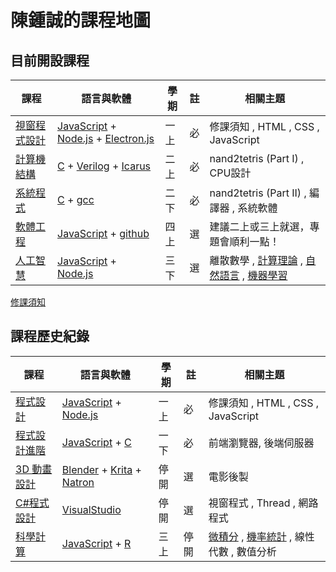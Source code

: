 # 陳鍾誠的課程地圖

[C]:c1.md
[JavaScript]:js1.md
[Node.js]:https://nodejs.org/
[Electron.js]:https://electron.atom.io/
[Blender]:https://www.blender.org/
[Krita]:https://krita.org/
[Natron]:https://natron.fr/
[R]:https://www.r-project.org/
[Verilog]:https://zh.wikipedia.org/wiki/Verilog
[Icarus]:http://iverilog.icarus.com/
[VisualStudio]:https://www.visualstudio.com/
[gcc]:https://zh.wikipedia.org/wiki/GCC
[微積分]:calculus.md
[機率統計]:../book/st/
[計算理論]:../book/ai/computationalTheory.md
[github]:https://github.com/

## 目前開設課程

課程             | 語言與軟體           | 學期 | 註 | 相關主題
-----------------|----------------------|------|----|-----------
[視窗程式設計](windowProgramming/) | [JavaScript] + [Node.js] + [Electron.js]  | 一上 | 必 | 修課須知 , HTML , CSS , JavaScript
[計算機結構](nand2tetris/) | [C] + [Verilog] + [Icarus]  | 二上 | 必 | nand2tetris (Part I) , CPU設計
[系統程式](nand2tetris/) | [C] + [gcc] | 二下 | 必 | nand2tetris (Part II) , 編譯器 , 系統軟體
[軟體工程](softwareEnginneering/) | [JavaScript] + [github]  | 四上 | 選 | 建議二上或三上就選，專題會順利一點！
[人工智慧](artificialIntelligence/) | [JavaScript] + [Node.js] | 三下 | 選 | 離散數學 , [計算理論] , [自然語言](artificialIntelligence/NLP.md) , [機器學習](artificialIntelligence/ml.md)


[修課須知](courseKnowhow.md)

## 課程歷史紀錄

課程             | 語言與軟體           | 學期 | 註 | 相關主題
-----------------|----------------------|------|----|-----------
[程式設計](js1.md) | [JavaScript] + [Node.js]  | 一上 | 必 | 修課須知 , HTML , CSS , JavaScript
[程式設計進階](js1.md) | [JavaScript] + [C]  | 一下 | 必 | 前端瀏覽器, 後端伺服器
[3D 動畫設計](blender.md) | [Blender] + [Krita] + [Natron] | 停開 | 選 | 電影後製
[C#程式設計](csharp.md) | [VisualStudio] | 停開	| 選 | 視窗程式 , Thread , 網路程式
[科學計算](scientificComputing.md) | [JavaScript] + [R]  | 三上 | 停開 | [微積分] , [機率統計] , 線性代數 , 數值分析
